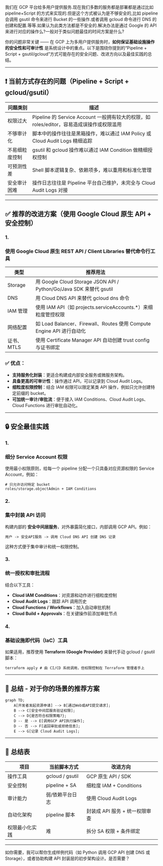 我们在 GCP 平台给多用户提供服务.现在我们多数的服务都是部署都是通过比如 pipeline+Script 的方式来实现的.但是这个方式被认为是不够安全的,比如 pipeline 会调用 gsutil 命令来进行 Bucket 的一些操作.或者调用 gcloud 命令进行 DNS 的创建和配置.等等.如果认为此类方法都是不安全的.解决办法是通过 Google 的 API 来进行对应的操作么?一般对于类似问题最佳的时间方案是什么?

你的问题非常关键 —— 在 GCP 上为多用户提供服务时，**如何保证基础设施操作的安全性和可审计性** 是系统设计中的重点。以下是围绕你提到的“Pipeline + Script + gsutil/gcloud”方式可能存在的安全问题、改进方向以及最佳实践的总结。

---

## **❗ 当前方式存在的问题（Pipeline + Script + gcloud/gsutil）**

| **问题类别**   | **描述**                                                                                  |
| -------------- | ----------------------------------------------------------------------------------------- |
| 权限过大       | Pipeline 的 Service Account 一般拥有较大的权限，如 roles/editor，容易造成误操作或权限滥用 |
| 不够审计化     | 脚本中的操作往往是黑箱操作，难以通过 IAM Policy 或 Cloud Audit Logs 精细追踪              |
| 不易细粒度控制 | gsutil 和 gcloud 操作难以通过 IAM Condition 做精细授权控制                                |
| 可预测性差     | Shell 脚本逻辑复杂、依赖项多，难以重用和标准化管理                                        |
| 安全审计困难   | 操作日志往往是 Pipeline 平台自己维护，未完全与 Cloud Audit Logs 对接                      |

---

## **✅ 推荐的改进方案（使用 Google Cloud 原生 API + 安全控制）**

### **1.** 

### **使用 Google Cloud 原生 REST API / Client Libraries 替代命令行工具**

| **类型**   | **推荐用法**                                                          |
| ---------- | --------------------------------------------------------------------- |
| Storage    | 用 Google Cloud Storage JSON API / Python/Go/Java SDK 来替代 gsutil   |
| DNS        | 用 Cloud DNS API 来替代 gcloud dns 命令                               |
| IAM 管理   | 使用 IAM API（如 projects.serviceAccounts.\*）来细粒度管控权限        |
| 网络配置   | 如 Load Balancer、Firewall、Routes 使用 Compute Engine API 进行自动化 |
| 证书、MTLS | 使用 Certificate Manager API 自动创建 trust config 与证书绑定         |

### **✅ 优点：**

- **支持服务化封装**：更适合构建成内部安全服务或微服务架构。
- **具备更高的可审计性**：操作通过 API，可以记录到 Cloud Audit Logs。
- **细粒度权限控制**：结合 IAM 权限可以限定某类 API 操作，例如只允许创建特定前缀的 bucket。
- **可加统一审计/审批流**：便于接入 IAM Conditions、Cloud Audit Logs、Cloud Functions 进行审批自动化。

---

## **🔒 安全最佳实践**

### **1.** 

### **细分 Service Account 权限**

使用最小权限原则，给每一个 pipeline 分配一个只具备对应资源权限的 Service Account，例如：

```
# 只允许访问特定 bucket
roles/storage.objectAdmin + IAM Conditions
```

### **2.** 

### **集中封装 API 访问**

构建内部的 **安全中间层服务**，对外暴露简化接口，内部调用 GCP API。例如：

```
用户 -> 安全API服务 -> 调用 Cloud DNS API 创建 DNS 记录
```

这种方式便于集中审计和统一权限控制。

### **3.** 

### **统一授权和审批流程**

结合以下工具：

- **Cloud IAM Conditions**：对资源和动作进行细粒度控制
- **Cloud Audit Logs**：跟踪 API 调用历史
- **Cloud Functions / Workflows**：加入自动审批机制
- **Cloud Build + Approvals**：在关键操作前添加审批节点

### **4.** 

### **基础设施即代码（IaC）工具**

如果适用，推荐使用 **Terraform (Google Provider)** 来替代手动 gcloud / gsutil 脚本：

```
terraform apply # 由 CI/CD 系统调用，但权限控制在 Terraform 管理者手上
```

---

## **🧭 总结 - 对于你的场景的推荐方案**

```
graph TD;
    A[开发者发起资源申请] --> B[通过Web或API提交请求];
    B --> C[安全中间层服务验证权限];
    C --> D{是否符合权限策略?};
    D -- 是 --> E[调用GCP API执行操作];
    D -- 否 --> F[返回审批或拒绝信息];
    E --> G[记录 Cloud Audit Logs];
```

---

## **📌 总结表**

| **项目**       | **当前脚本方式** | **改进方向**                   |
| -------------- | ---------------- | ------------------------------ |
| 操作工具       | gcloud / gsutil  | GCP 原生 API / SDK             |
| 安全控制       | pipeline + SA    | 细粒度 IAM + Conditions        |
| 审计能力       | 弱/依赖平台日志  | 使用 Cloud Audit Logs          |
| 自动化架构     | pipeline 脚本    | 封装成 API 服务 + 统一权限审查 |
| 权限最小化实践 | 难               | 拆分 SA 权限 + 条件绑定        |

---

如你需要，我可以帮你生成样例代码（如 Python 调用 GCP API 创建 DNS 或 Storage），或者协助构建 API 封装层的初步架构设计。是否需要？
